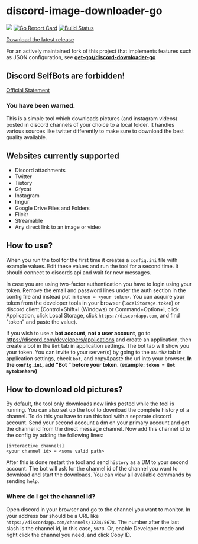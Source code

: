 # discord-image-downloader-go
[<img src="https://img.shields.io/badge/Support-me!-orange.svg">](https://www.paypal.me/swk)
[![Go Report Card](https://goreportcard.com/badge/github.com/Seklfreak/discord-image-downloader-go)](https://goreportcard.com/report/github.com/Seklfreak/discord-image-downloader-go)
[![Build Status](https://travis-ci.com/Seklfreak/discord-image-downloader-go.svg?branch=master)](https://travis-ci.com/Seklfreak/discord-image-downloader-go)

[Download the latest release](https://github.com/Seklfreak/discord-image-downloader-go/releases/latest)

For an actively maintained fork of this project that implements features such as JSON configuration, see [**get-got/discord-downloader-go**](https://github.com/get-got/discord-downloader-go)

## Discord SelfBots are forbidden!
[Official Statement](https://support.discordapp.com/hc/en-us/articles/115002192352-Automated-user-accounts-self-bots-)
### You have been warned.

This is a simple tool which downloads pictures (and instagram videos) posted in discord channels of your choice to a local folder. It handles various sources like twitter differently to make sure to download the best quality available.

## Websites currently supported
- Discord attachments
- Twitter
- Tistory
- Gfycat
- Instagram
- Imgur
- Google Drive Files and Folders
- Flickr
- Streamable
- Any direct link to an image or video

## How to use?
When you run the tool for the first time it creates a `config.ini` file with example values. Edit these values and run the tool for a second time. It should connect to discords api and wait for new messages.

In case you are using two-factor authentication you have to login using your token. Remove the email and password lines under the auth section in the config file and instead put in `token = <your token>`. You can acquire your token from the developer tools in your browser (`localStorage.token`) or discord client (Control+Shift+I (Windows) or Command+Option+I, click Application, click Local Storage, click `https://discordapp.com`, and find "token" and paste the value).

If you wish to use a **bot account**, **not a user account**, go to https://discord.com/developers/applications and create an application, then create a bot in the `Bot` tab in application settings. The bot tab will show you your token. You can invite to your server(s) by going to the `OAuth2` tab in application settings, check `bot`, and copy&paste the url into your browser. **In the `config.ini`, add "Bot " before your token. (example: `token = Bot mytokenhere`)**

## How to download old pictures?
By default, the tool only downloads new links posted while the tool is running. You can also set up the tool to download the complete history of a channel. To do this you have to run this tool with a separate discord account. Send your second account a dm on your primary account and get the channel id from the direct message channel. Now add this channel id to the config by adding the following lines:
```
[interactive channels]
<your channel id> = <some valid path>
```
After this is done restart the tool and send `history` as a DM to your second account. The bot will ask for the channel id of the channel you want to download and start the downloads. You can view all available commands by sending `help`.

### Where do I get the channel id?
Open discord in your browser and go to the channel you want to monitor. In your address bar should be a URL like `https://discordapp.com/channels/1234/5678`. The number after the last slash is the channel id, in this case, `5678`. Or, enable Developer mode and right click the channel you need, and click Copy ID.
